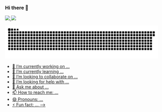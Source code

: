 ### Hi there 👋
<div>
  <a href="https://github.com/rafaballerini">
  <img src="https://github-readme-stats.vercel.app/api?username=borgesw4&show_icons=true&theme=dracula&include_all_commits=true&count_private=true"/>
  <img src="https://github-readme-stats.vercel.app/api/top-langs/?username=borgesw4&layout=compact&langs_count=7&theme=dracula"/>
</div>

![Snake animation](https://github.com/borgesw4/borgesw4/blob/output/github-contribution-grid-snake.svg)


  - 🔭 I’m currently working on ...
- 🌱 I’m currently learning ...
- 👯 I’m looking to collaborate on ...
- 🤔 I’m looking for help with ...
- 💬 Ask me about ...
- 📫 How to reach me: ...
- 😄 Pronouns: ...
- ⚡ Fun fact: ...
-->



